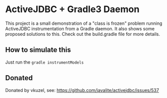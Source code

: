 # ActiveJDBC + Gradle3 Daemon

This project is a small demonstration of a "class is frozen" problem running ActiveJDBC instrumentation from a Gradle daemon.
It also shows some proposed solutions to this. Check out the build.gradle file for more details.

## How to simulate this

Just run the `gradle instrumentModels`

## Donated

Donated by vkuzel, see: https://github.com/javalite/activejdbc/issues/537
